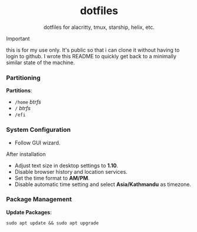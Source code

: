 <div align="center">
  <h1>dotfiles</h1>
  <p>dotfiles for alacritty, tmux, starship, helix, etc.</p>
</div>

> [!IMPORTANT]
> this is for my use only. It's public so that i can clone it without having to login to github. I wrote this README to quickly get back to a minimally similar state of the machine.

### Partitioning

**Partitions**:

- `/home` *btrfs*
- `/` *btrfs*
- `/efi`

### System Configuration

- Follow GUI wizard.

After installation

- Adjust text size in desktop settings to **1.10**.
- Disable browser history and location services.
- Set the time format to **AM/PM**.
- Disable automatic time setting and select **Asia/Kathmandu** as timezone.

### Package Management

**Update Packages**:

`sudo apt update && sudo apt upgrade` 

